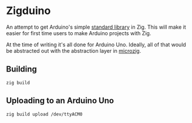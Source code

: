 # Zigduino

An attempt to get Arduino's simple [standard library](https://www.arduino.cc/reference/en/) in Zig. This will make it easier for first time users to make Arduino projects with Zig.

At the time of writing it's all done for Arduino Uno. Ideally, all of that would be abstracted out with the abstraction layer in [microzig](https://github.com/ZigEmbeddedGroup/microzig).

## Building

```
zig build
```

## Uploading to an Arduino Uno

```
zig build upload /dev/ttyACM0
```
